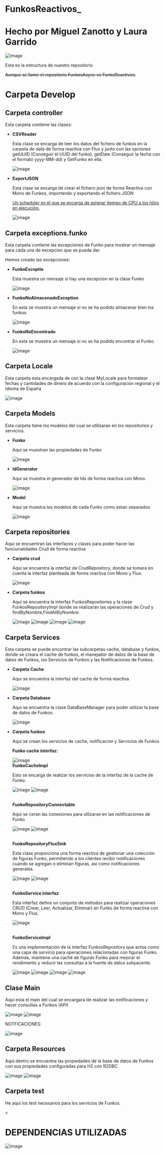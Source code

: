 # FunkosReactivos_
<h1>Hecho por Miguel Zanotto y Laura Garrido</h1>

![image](https://github.com/LauraGarridoArredondo/FunkosReactivos_/assets/132077920/eb0bc24e-0e34-40b5-9a22-9fe2f2727cf0)
<p>Esta es la estructura de nuestro repositorio</p>
<del>Aunque se llame el repositorio FunkosAsync es FunkoReactivos.</del>
<br>
<h1>Carpeta Develop</h1>
<H2>Carpeta controller</H2>
<p>Esta carpeta contiene las clases:</p>
<ul>
  <li><b>CSVReader</b>
  <p>Esta clase se encarga de leer los datos del fichero de funkos en la carpeta de data de forma reactiva con Flux y junto con las opciones getUUID (Conseguir el UUID del funko), getDate (Conseguir la fecha con el formato yyyy-MM-dd) y GetFunko en ella.</p>
    
  ![image](https://github.com/LauraGarridoArredondo/FunkosReactivos_/assets/132077920/8f12afe4-5332-44d7-9f20-3d6e8c1dc2b0)
  </li>
  <li><b>ExportJSON</b>
  <p>Esta clase se encarga de crear el fichero json de forma Reactiva con Mono de Funkos, importando y exportando el fichero JSON</p>
  <u>Un scheduler es el que se encarga de asignar tiempo de CPU a los hilos en ejecución. </u>
  
  ![image](https://github.com/LauraGarridoArredondo/FunkosReactivos_/assets/132077920/422568c0-317a-4f40-b2df-fc77a21d6dee)
  </li>
</ul>

<h2>Carpeta exceptions.funko</h2>
<p>Esta carpeta contiene las excepciones de Funko para mostrar un mensaje para cada una de excepcion que se pueda dar.</p>
<p>Hemos creado las excepciones:</p>

<ul>
<li><b>FunkoExceptio</b>
<p>Esta muestra un mensaje si hay una excepcion en la clase Funko</p>

![image](https://github.com/LauraGarridoArredondo/FunkosReactivos_/assets/132077920/8d2ea1d7-f451-4e81-9395-a8439f81ddd8)

</li>
  
<li><b>FunkoNoAlmacenadoException</b>
<p>En esta se muestra un mensaje si no se ha podido almacenar bien los funkos</p>

![image](https://github.com/LauraGarridoArredondo/FunkosReactivos_/assets/132077920/79947ab1-6997-4d14-bd0a-c8c8e24fcfd5)

</li>
  
<li><b>FunkoNoEncontrado</b>
<p>En esta se muestra un mensaje si no se ha podido encontrar el Funko.</p>

![image](https://github.com/LauraGarridoArredondo/FunkosReactivos_/assets/132077920/546bd100-4628-4179-a5b7-0e79ea5473ef)
</li>
</ul>

<h2>Carpeta Locale</h2>
<p>Esta carpeta esta encargada de con la clase MyLocale para formatear fechas y cantidades de dinero de acuerdo con la configuración regional y el idioma de España</p>

![image](https://github.com/LauraGarridoArredondo/FunkosReactivos_/assets/132077920/4320eceb-e9f4-4868-aad7-a67ce1ffecda)

<h2>Carpeta Models</h2>
<P>Esta carpeta tiene los modelos del cual se utilizaran en los repositorios y servicios.</P>
<ul>
  <li><b>Funko</b>
  <p>Aqui se muestran las propiedades de Funko</p>

![image](https://github.com/LauraGarridoArredondo/FunkosReactivos_/assets/132077920/bf4d151a-a3cc-44b3-af22-3d1d513492eb)
  </li>
  
  <li><b>IdGenerator</b>
  <p>Aqui se muestra el generador de Ids de forma reactiva con Mono.</p>

![image](https://github.com/LauraGarridoArredondo/FunkosReactivos_/assets/132077920/a553f94a-9715-4c0b-8378-f86928c701c7)
  </li>
  
  <li><b>Model</b>
  <p>Aqui se muestra los modelos de cada Funko como estan separados</p>

![image](https://github.com/LauraGarridoArredondo/FunkosReactivos_/assets/132077920/407d7a8f-e618-4139-a81a-a0d468ddcb97)
  </li>
</ul>

<h2>Carpeta repositories</h2>
<p>Aqui se encuentran las interfaces y clases para poder hacer las funcionalidades Crud de forma reactiva</p>
<ul>
<li><b>Carpeta crud</b>
<p>Aqui se encuentra la interfaz de CrudRepository, donde se tomara en cuenta la interfaz planteada de forma reactiva con Mono y Flux.</p>

  ![image](https://github.com/LauraGarridoArredondo/FunkosReactivos_/assets/132077920/1ead1f3b-f641-4b7c-87ef-2a8649dde6e3)
</li>

<li><b>Carpeta funkos</b>
<p>Aqui se encuentra la interfaz FunkosRepositories y la clase FunkosRepositoryImpl donde se realizaran las operaciones de Crud y findByNombre,FindAllByNombre.</p>

 ![image](https://github.com/LauraGarridoArredondo/FunkosReactivos_/assets/132077920/bef147ee-09e9-47f3-8ab5-006f2c14dc98)
 ![image](https://github.com/LauraGarridoArredondo/FunkosReactivos_/assets/132077920/095e6682-c84b-4150-92fa-9335dd06d7ce)
 ![image](https://github.com/LauraGarridoArredondo/FunkosReactivos_/assets/132077920/71b99f5d-8918-4deb-a8fd-1f05e5814dbe)
![image](https://github.com/LauraGarridoArredondo/FunkosReactivos_/assets/132077920/e58b55ee-f2b0-4f64-9f39-0464a17cd553)

</li>
</ul>

<h2>Carpeta Services</h2>
<p>Esta carpeta se puede encontrar las subcarpetas cache, database y funkos, donde se creara el cache de funkos, el manejador de datos de la base de datos de Funkos, los Servicios de Funkos y las Notificaciones de Funkos.</p>
<ul>
  <li><b>Carpeta Cache</b>
  <p>Aqui se encuentra la interfaz del cache de forma reactiva</p>
    
  ![image](https://github.com/LauraGarridoArredondo/FunkosReactivos_/assets/132077920/5a2c67a4-a627-42c6-bf7c-898bc5d51618)
  </li>

  <li><b>Carpeta Database</b>
  <p>Aqui se encuentra la clase DataBaseManager para poder utilizar la base de datos de Funkos.</p>

  ![image](https://github.com/LauraGarridoArredondo/FunkosReactivos_/assets/132077920/188e9948-c756-4173-9d67-af5a48f0aa68)
  </li>

  <li><b>Carpeta funkos</b>
  <p>Aqui se crean los servicios de cache, notificacion y Servicios de Funkos</p>
    <b>Funko cache interfaz:</b>

  ![image](https://github.com/LauraGarridoArredondo/FunkosReactivos_/assets/132077920/4aa35a9b-5a01-4a3b-bdd7-cf3829fc6c53)
  <br>  <b>FunkoCacheImpl</b> <p>Esto se encarga de realizar los servicios de la interfaz de la cache de Funko.</p>
![image](https://github.com/LauraGarridoArredondo/FunkosReactivos_/assets/132077920/f7036c91-b27f-484e-be90-4f52c39cb54c)
![image](https://github.com/LauraGarridoArredondo/FunkosReactivos_/assets/132077920/2a23d155-4696-49b8-9696-c3f12b782ac8)

<br> <b>FunkoRepositoryConnectable</b> <p>Aqui se ceran las conexiones para utlizarse en las notificaciones de Funko</p>
![image](https://github.com/LauraGarridoArredondo/FunkosReactivos_/assets/132077920/cbe6b914-1b8d-490c-859d-66827b6665ad)
![image](https://github.com/LauraGarridoArredondo/FunkosReactivos_/assets/132077920/4664fdd0-3c60-4a57-bade-e61aa360cb21)

<br> <b>FunkoRepositoryFluxSink</b> <p>Esta clase proporciona una forma reactiva de gestionar una colección de figuras Funko, permitiendo a los clientes recibir notificaciones cuando se agregan o eliminan figuras, así como notificaciones generales.</p>
![image](https://github.com/LauraGarridoArredondo/FunkosReactivos_/assets/132077920/29ccaeaa-3632-4cff-9521-012b29e5fe5e)
![image](https://github.com/LauraGarridoArredondo/FunkosReactivos_/assets/132077920/1c5d99bf-c1ce-4b23-8d9b-9bbe04e1dc3f)

<br> <b>FunkoService interfaz</b> <p>Esta interfaz define un conjunto de métodos para realizar operaciones CRUD (Crear, Leer, Actualizar, Eliminar) en Funko de forma reactiva con Mono y Flux.</p>
![image](https://github.com/LauraGarridoArredondo/FunkosReactivos_/assets/132077920/2245e15b-bedc-4518-a0e2-1a124f47043f)

<br> <b>FunkoServiceImpl</b> <p>Es una implementación de la interfaz FunkosRepository que actúa como una capa de servicio para operaciones relacionadas con figuras Funko. Además, mantiene una caché de figuras Funko para mejorar el rendimiento y reducir las consultas a la fuente de datos subyacente.</p>
![image](https://github.com/LauraGarridoArredondo/FunkosReactivos_/assets/132077920/b64162c2-e2b7-4b54-9efa-0d7ba1264ba9)
![image](https://github.com/LauraGarridoArredondo/FunkosReactivos_/assets/132077920/9e05763f-7d5f-464a-850e-f1114c20b736)
![image](https://github.com/LauraGarridoArredondo/FunkosReactivos_/assets/132077920/5567d609-d140-45dc-88e1-93139cac593d)
![image](https://github.com/LauraGarridoArredondo/FunkosReactivos_/assets/132077920/b036a8d1-bc43-45ea-9d4d-d109c15a0e70)


  </li>
</ul>

<h2>Clase Main</h2>
<p>Aqui esta el main del cual se encargara de realizar las notificaciones y hacer consultas a Funkos (API)</p>

![image](https://github.com/LauraGarridoArredondo/FunkosReactivos_/assets/132077920/2562cc9c-a8c6-4981-a7bb-cfb0318c649f)
![image](https://github.com/LauraGarridoArredondo/FunkosReactivos_/assets/132077920/4284b72f-de50-4e53-bd70-13dfa39832c3)

<P>NOTFICACIONES:</P>

![image](https://github.com/LauraGarridoArredondo/FunkosReactivos_/assets/132077920/0ef377f3-3194-4cbe-835b-9f7a9df3dd63)

<h2>Carpeta Resources</h2>
<p>Aqui dentro se encuentra las propiedades de la base de datos de Funkos con sus propiedades configuradas para H2 con R2DBC</p>

![image](https://github.com/LauraGarridoArredondo/FunkosReactivos_/assets/132077920/6344427d-7f9a-4efe-8f3d-bf4d8d942114)
![image](https://github.com/LauraGarridoArredondo/FunkosReactivos_/assets/132077920/fe7d23ff-5911-4a86-91a4-c29e6a9c0a4d)


<h2>Carpeta test</h2>
<p>He aqui los test necesarios para los servicios de Funkos.</p><

<h1>DEPENDENCIAS UTILIZADAS</h1>

![image](https://github.com/LauraGarridoArredondo/FunkosReactivos_/assets/132077920/8308e3eb-ad29-48f8-bf32-214f0b874043)


